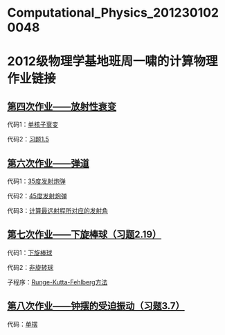 # Computational_Physics_2012301020048
# 2012级物理学基地班周一啸的计算物理作业链接

## [第四次作业——放射性衰变](https://github.com/zhouyx48/Computational_Physics_2012301020048/blob/master/Documents/Courses/Computational%20Physics/exercise4--radioactive_decay/作业.md)

代码1：[单核子衰变](https://github.com/zhouyx48/Computational_Physics_2012301020048/blob/master/Documents/Courses/Computational%20Physics/exercise4--radioactive_decay/exercise4--decay.f90) 

代码2：[习题1.5](https://github.com/zhouyx48/Computational_Physics_2012301020048/blob/master/Documents/Courses/Computational%20Physics/exercise4--radioactive_decay/exercise4--two_nuclei_decay.f90) 

## [第六次作业——弹道](https://github.com/zhouyx48/Computational_Physics_2012301020048/blob/master/Documents/Courses/Computational%20Physics/exercise6--cannon_shell_trajectory/%E4%BD%9C%E4%B8%9A.md)

代码1：[35度发射炮弹](https://github.com/zhouyx48/Computational_Physics_2012301020048/blob/master/Documents/Courses/Computational%20Physics/exercise6--cannon_shell_trajectory/ex6--cannon_shell_trajectory_35.f90) 

代码2：[45度发射炮弹](https://github.com/zhouyx48/Computational_Physics_2012301020048/blob/master/Documents/Courses/Computational%20Physics/exercise6--cannon_shell_trajectory/ex6--cannon_shell_trajectory_45.f90)

代码3：[计算最远射程所对应的发射角](https://github.com/zhouyx48/Computational_Physics_2012301020048/blob/master/Documents/Courses/Computational%20Physics/exercise6--cannon_shell_trajectory/ex6--cannon_traj_max_range.f90)

## [第七次作业——下旋棒球（习题2.19）](https://github.com/zhouyx48/Computational_Physics_2012301020048/blob/master/Documents/Courses/Computational_Physics/exercise7--backspin_baseball/%E4%BD%9C%E4%B8%9A.md)

代码1：[下旋棒球](https://github.com/zhouyx48/Computational_Physics_2012301020048/blob/master/Documents/Courses/Computational_Physics/exercise7--backspin_baseball/backspin_baseball.f90)

代码2：[非旋转球](https://github.com/zhouyx48/Computational_Physics_2012301020048/blob/master/Documents/Courses/Computational_Physics/exercise7--backspin_baseball/nospin_baseball.f90)

子程序：[Runge-Kutta-Fehlberg方法](http://people.sc.fsu.edu/~jburkardt/f_src/rkf45/rkf45.html)

## [第八次作业——钟摆的受迫振动（习题3.7）](https://github.com/zhouyx48/Computational_Physics_2012301020048/blob/master/Documents/Courses/Computational_Physics/exercise8--forced_pendulum/%E4%BD%9C%E4%B8%9A.md)

代码：[单摆](https://github.com/zhouyx48/Computational_Physics_2012301020048/blob/master/Documents/Courses/Computational_Physics/exercise8--forced_pendulum/forced_pendulum.f90)
